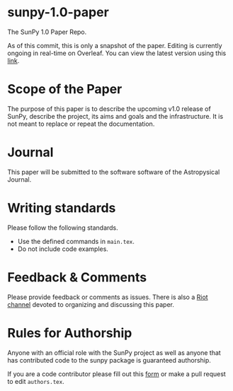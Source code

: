 # sunpy-1.0-paper
The SunPy 1.0 Paper Repo.

As of this commit, this is only a snapshot of the paper. Editing is
currently ongoing in real-time on Overleaf. You can view the latest
version using this [link](https://www.overleaf.com/read/kqhqgznzswds).

Scope of the Paper
==================
The purpose of this paper is to describe the upcoming v1.0 release of SunPy,
describe the project, its aims and goals and the infrastructure. It is not
meant to replace or repeat the documentation.

Journal
=======
This paper will be submitted to the software software of the Astropysical
Journal.

Writing standards
=================
Please follow the following standards.

* Use the defined commands in `main.tex`.
* Do not include code examples.

Feedback & Comments
===================
Please provide feedback or comments as issues. There is also a
[Riot channel](https://riot.im/app/#/room/#sunpy_1.0_paper:openastronomy.org)
devoted to organizing and discussing this paper.

Rules for Authorship
====================
Anyone with an official role with the SunPy project as well as anyone that
has contributed code to the sunpy package is guaranteed authorship.

If you are a code contributor please fill out this [form](https://forms.gle/caX4jcUhZqBSoLT2A)
or make a pull request to edit `authors.tex`.
